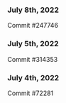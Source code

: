 ### July 8th, 2022

Commit #247746

### July 5th, 2022

Commit #314353


### July 4th, 2022

Commit #72281
